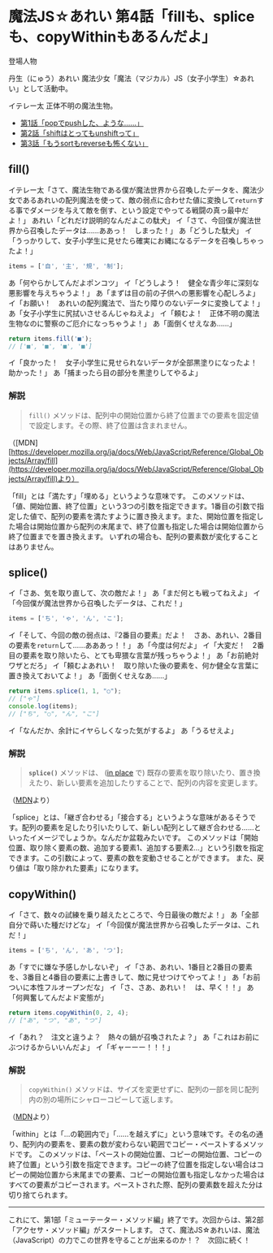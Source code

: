 # 魔法JS☆あれい 第4話「fillも、spliceも、copyWithinもあるんだよ」

登場人物

丹生（にゅう）あれい
魔法少女「魔法（マジカル）JS（女子小学生）☆あれい」として活動中。

イテレー太
正体不明の魔法生物。

* [第1話「popでpushした、ような……」](https://qiita.com/8amjp/items/e44e707ccc8c95b4a40d)
* [第2話「shiftはとってもunshiftって」](https://qiita.com/8amjp/items/3fc1b2defd28ba1c2df3)
* [第3話「もうsortもreverseも怖くない」](https://qiita.com/8amjp/items/86f5294981fbebd3fe2d)

## fill()

イテレー太「さて、魔法生物である僕が魔法世界から召喚したデータを、魔法少女であるあれいの配列魔法を使って、敵の弱点に合わせた値に変換して`return`する事でダメージを与えて敵を倒す、という設定でやってる戦闘の真っ最中だよ！」
あれい「どれだけ説明的なんだよこの駄犬」
イ「さて、今回僕が魔法世界から召喚したデータは……ああっ！　しまった！」
あ「どうした駄犬」
イ「うっかりして、女子小学生に見せたら確実にお縄になるデータを召喚しちゃったよ！」

```js
items = ['自', '主', '規', '制'];
```

あ「何やらかしてんだよポンコツ」
イ「どうしよう！　健全な青少年に深刻な悪影響を与えちゃうよ！」
あ「まずは目の前の子供への悪影響を心配しろよ」
イ「お願い！　あれいの配列魔法で、当たり障りのないデータに変換してよ！」
あ「女子小学生に尻拭いさせるんじゃねえよ」
イ「頼むよ！　正体不明の魔法生物なのに警察のご厄介になっちゃうよ！」
あ「面倒くせえなあ……」

```js
return items.fill('■');
// ['■', '■', '■', '■']
```

イ「良かった！　女子小学生に見せられないデータが全部黒塗りになったよ！　助かった！」
あ「捕まったら目の部分を黒塗りしてやるよ」

### 解説

> `fill()` メソッドは、配列中の開始位置から終了位置までの要素を固定値で設定します。その際、終了位置は含まれません。

（[MDN][https://developer.mozilla.org/ja/docs/Web/JavaScript/Reference/Global_Objects/Array/fill](https://developer.mozilla.org/ja/docs/Web/JavaScript/Reference/Global_Objects/Array/fill)より）

「fill」とは「満たす」「埋める」というような意味です。
このメソッドは、「値、開始位置、終了位置」という3つの引数を指定できます。1番目の引数で指定した値で、配列の要素を満たすように置き換えます。また、開始位置を指定した場合は開始位置から配列の末尾まで、終了位置も指定した場合は開始位置から終了位置までを置き換えます。
いずれの場合も、配列の要素数が変化することはありません。

## splice()

イ「さあ、気を取り直して、次の敵だよ！」
あ「まだ何とも戦ってねえよ」
イ「今回僕が魔法世界から召喚したデータは、これだ！」

```js
items = ['ち', 'ゃ', 'ん', 'こ'];
```

イ「そして、今回の敵の弱点は、『2番目の要素』だよ！　さあ、あれい、2番目の要素を`return`して……あああっ！！」
あ「今度は何だよ」
イ「大変だ！　2番目の要素を取り除いたら、とても卑猥な言葉が残っちゃうよ！」
あ「お前絶対ワザとだろ」
イ「頼むよあれい！　取り除いた後の要素を、何か健全な言葉に置き換えておいてよ！」
あ「面倒くせえなあ……」

```js
return items.splice(1, 1, "○");
// ["ゃ"]
console.log(items);
// ["ち", "○", "ん", "こ"]
```

イ「なんだか、余計にイヤらしくなった気がするよ」
あ「うるせえよ」

### 解説

> **`splice()`** メソッドは、 ([in place](https://ja.wikipedia.org/wiki/In-place%E3%82%A2%E3%83%AB%E3%82%B4%E3%83%AA%E3%82%BA%E3%83%A0) で) 既存の要素を取り除いたり、置き換えたり、新しい要素を追加したりすることで、配列の内容を変更します。

（[MDN](https://developer.mozilla.org/ja/docs/Web/JavaScript/Reference/Global_Objects/Array/splice)より）


「splice」とは、「継ぎ合わせる」「接合する」というような意味があるそうです。配列の要素を足したり引いたりして、新しい配列として継ぎ合わせる……といったイメージでしょうか。なんだか盆栽みたいです。
このメソッドは「開始位置、取り除く要素の数、追加する要素1、追加する要素2…」という引数を指定できます。この引数によって、要素の数を変動させることができます。
また、戻り値は「取り除かれた要素」になります。

## copyWithin()

イ「さて、数々の試練を乗り越えたところで、今日最後の敵だよ！」
あ「全部自分で蒔いた種だけどな」
イ「今回僕が魔法世界から召喚したデータは、これだ！」

```js
items = ['ち', 'ん', 'あ', 'つ'];
```

あ「すでに嫌な予感しかしないぞ」
イ「さあ、あれい、1番目と2番目の要素を、3番目と4番目の要素に上書きして、敵に見せつけてやってよ！」
あ「お前ついに本性フルオープンだな」
イ「さ、さあ、あれい！　は、早く！！」
あ「何興奮してんだよド変態が」

```js
return items.copyWithin(0, 2, 4);
// ["あ", "つ", "あ", "つ"]
```

イ「あれ？　注文と違うよ？　熱々の鍋が召喚されたよ？」
あ「これはお前にぶつけるからいいんだよ」
イ「ギャーーー！！！」

### 解説

> `copyWithin()` メソッドは、サイズを変更せずに、配列の一部を同じ配列内の別の場所にシャローコピーして返します。

（[MDN](https://developer.mozilla.org/ja/docs/Web/JavaScript/Reference/Global_Objects/Array/copyWithin)より）

「within」とは「…の範囲内で」「……を越えずに」という意味です。その名の通り、配列内の要素を、要素の数が変わらない範囲でコピー・ペーストするメソッドです。
このメソッドは、「ペーストの開始位置、コピーの開始位置、コピーの終了位置」という引数を指定できます。コピーの終了位置を指定しない場合はコピーの開始位置から末尾までの要素、コピーの開始位置も指定しなかった場合はすべての要素がコピーされます。ペーストされた際、配列の要素数を超えた分は切り捨てられます。

----
これにて、第1部「ミューテーター・メソッド編」終了です。次回からは、第2部「アクセサ・メソッド編」がスタートします。
さて、魔法JS☆あれいは、魔法（JavaScript）の力でこの世界を守ることが出来るのか！？　次回に続く！
<!--stackedit_data:
eyJoaXN0b3J5IjpbLTE3MzYyODcxMzQsNTIwNDU3OTE1LC01OD
Q0MTE2NjEsODc0OTY4NDYzLDE2NzE1NDE5NTEsLTQxMzIzODQx
MCwzNTc1ODg4NDEsNTg3MDY4OTk2LDE2NzIzMTAwNjQsMTc2OD
U2NzgxNiwxMTE0ODM1ODA4LC0xNzQxMjQ3NTc3LDUxNTA2MDgw
MiwxMDA2OTc2MTQ3LDExMzA3OTQxMDcsLTYxODQ3MDM1N119
-->